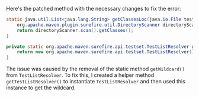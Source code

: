 Here's the patched method with the necessary changes to fix the error:

```java
static java.util.List<java.lang.String> getClassesLoc(java.io.File testSrcFolder) {
    org.apache.maven.plugin.surefire.util.DirectoryScanner directoryScanner = new org.apache.maven.plugin.surefire.util.DirectoryScanner(testSrcFolder, getTestListResolver().getWildcard());
    return directoryScanner.scan().getClasses();
}

private static org.apache.maven.surefire.api.testset.TestListResolver getTestListResolver() {
    return new org.apache.maven.surefire.api.testset.TestListResolver();
}
```

The issue was caused by the removal of the static method `getWildcard()` from `TestListResolver`. To fix this, I created a helper method `getTestListResolver()` to instantiate `TestListResolver` and then used this instance to get the wildcard.